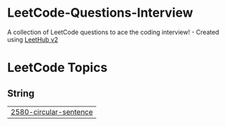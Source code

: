 # LeetCode-Questions-Interview
A collection of LeetCode questions to ace the coding interview! - Created using [LeetHub v2](https://github.com/arunbhardwaj/LeetHub-2.0)

<!---LeetCode Topics Start-->
# LeetCode Topics
## String
|  |
| ------- |
| [2580-circular-sentence](https://github.com/hackerShivam20/LeetCode-Questions-Interview/tree/master/2580-circular-sentence) |
<!---LeetCode Topics End-->